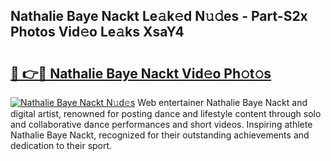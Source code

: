 ## Nathalie Baye Nackt Le𝚊k𝚎d N𝚞𝚍es - Part-S2x Photos Vid𝚎o Le𝚊ks XsaY4

# <h2><a href="http://fb5z9zf.evod.top/?m=Nathalie+Baye+Nackt">🔗 👉🔴 Nathalie Baye Nackt Vid𝚎o Ph𝚘t𝚘s</a></h2>

[![Nathalie Baye Nackt N𝚞d𝚎s](https://i.imgur.com/8V9OHl7.gif)](http://fb5z9zf.evod.top/?m=Nathalie+Baye+Nackt)
Web entertainer Nathalie Baye Nackt and digital artist, renowned for posting dance and lifestyle content through solo and collaborative dance performances and short videos. Inspiring athlete Nathalie Baye Nackt, recognized for their outstanding achievements and dedication to their sport. 
